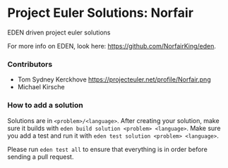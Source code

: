 # Project Euler Solutions: Norfair
EDEN driven project euler solutions

For more info on EDEN, look here: https://github.com/NorfairKing/eden.

### Contributors
- Tom Sydney Kerckhove https://projecteuler.net/profile/Norfair.png
- Michael Kirsche

### How to add a solution
Solutions are in `<problem>/<language>`.
After creating your solution, make sure it builds with `eden build solution <problem> <language>`.
Make sure you add a test and run it with `eden test solution <problem> <language>`.

Please run `eden test all` to ensure that everything is in order before sending a pull request.
